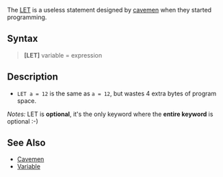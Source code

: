 The [LET](LET) is a useless statement designed by [cavemen](Cavemen) when they started programming.

## Syntax

>  **[LET]** variable = expression

## Description

* `LET a = 12` is the same as `a = 12`, but wastes 4 extra bytes of program space. 

*Notes:* LET is **optional**, it's the only keyword where the **entire keyword** is optional :-)

## See Also
 
* [Cavemen](Cavemen)
* [Variable](Variable)
